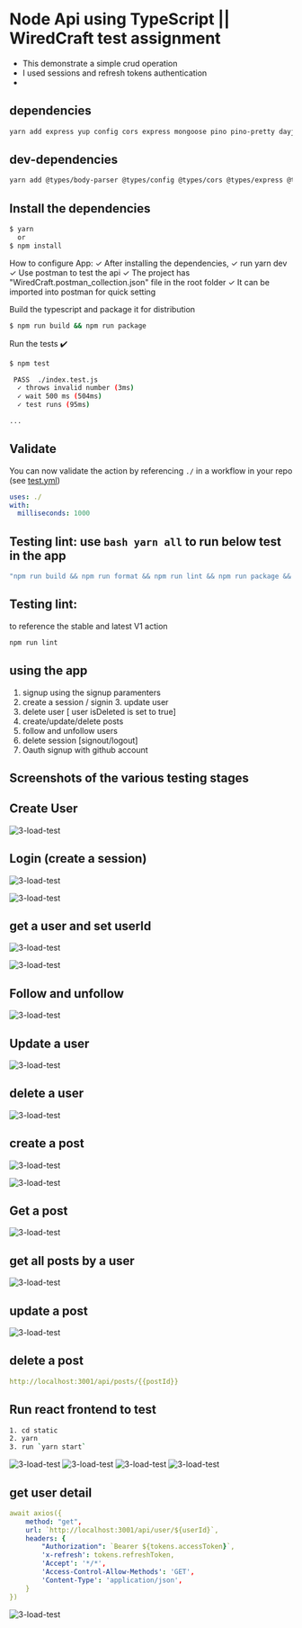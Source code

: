 <!-- <p align="center">
  <a href="https://github.com/melch-inno/wiredC/actions"><img alt="typescript-action status" src="https://github.com/melch-inno/wiredC/actions/workflows/test.yml/badge.svg"></a>
</p> -->

# Node Api using TypeScript || WiredCraft test assignment

- This demonstrate a simple crud operation
- I used sessions and refresh tokens authentication
-

## dependencies

```bash
yarn add express yup config cors express mongoose pino pino-pretty dayjs bcrypt jsonwebtoken lodash nanoid
```

## dev-dependencies

```bash
yarn add @types/body-parser @types/config @types/cors @types/express @types/node @types/yup @types/pino @types/mongoose @types/bcrypt @types/jsonwebtoken @types/lodash @types/nanoid ts-node typescript -D
```

## Install the dependencies

```bash
$ yarn
  or
$ npm install
```

How to configure App:
✓ After installing the dependencies,
✓ run yarn dev
✓ Use postman to test the api
✓ The project has "WiredCraft.postman_collection.json" file in the root folder
✓ It can be imported into postman for quick setting

Build the typescript and package it for distribution

```bash
$ npm run build && npm run package
```

Run the tests :heavy_check_mark:

```bash
$ npm test

 PASS  ./index.test.js
  ✓ throws invalid number (3ms)
  ✓ wait 500 ms (504ms)
  ✓ test runs (95ms)

...
```

## Validate

You can now validate the action by referencing `./` in a workflow in your repo (see [test.yml](.github/workflows/test.yml))

```yaml
uses: ./
with:
  milliseconds: 1000
```

## Testing lint: use `bash yarn all` to run below test in the app

```bash
"npm run build && npm run format && npm run lint && npm run package && npm test"
```

## Testing lint:

to reference the stable and latest V1 action

```bash
npm run lint
```

## using the app

1. signup using the signup paramenters
2. create a session / signin 3. update user
3. delete user [ user isDeleted is set to true]
4. create/update/delete posts
5. follow and unfollow users
6. delete session [signout/logout]
7. Oauth signup with github account

## Screenshots of the various testing stages

## Create User

![3-load-test](./screenshots/1_3.png)

## Login (create a session)

![3-load-test](./screenshots/2.png)

![3-load-test](./screenshots/2_1.png)

## get a user and set userId

![3-load-test](./screenshots/3.png)

![3-load-test](./screenshots/5.png)

## Follow and unfollow

![3-load-test](./screenshots/3_1.png)

## Update a user

![3-load-test](./screenshots/6.png)

## delete a user

![3-load-test](./screenshots/6_2.png)

## create a post

![3-load-test](./screenshots/7.png)

![3-load-test](./screenshots/7_1.png)

## Get a post

![3-load-test](./screenshots/8.png)

## get all posts by a user

![3-load-test](./screenshots/9.png)

## update a post

![3-load-test](./screenshots/10.png)

## delete a post

```yml
http://localhost:3001/api/posts/{{postId}}
```

## Run react frontend to test

```bash
1. cd static
2. yarn
3. run `yarn start`
```

![3-load-test](./screenshots/11_1.png)
![3-load-test](./screenshots/11_2.png)
![3-load-test](./screenshots/11_3.png)
![3-load-test](./screenshots/11_4.png)

## get user detail

```yaml
await axios({
    method: "get",
    url: `http://localhost:3001/api/user/${userId}`,
    headers: {
        "Authorization": `Bearer ${tokens.accessToken}`,
        'x-refresh': tokens.refreshToken,
        'Accept': '*/*',
        'Access-Control-Allow-Methods': 'GET',
        'Content-Type': 'application/json',
    }
})
```

![3-load-test](./screenshots/12_1.png)

```

```
